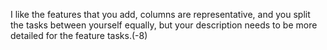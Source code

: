 I like the features that you add, columns are representative, and you split the tasks between yourself equally, but your description needs to be more detailed for the feature tasks.(-8)
